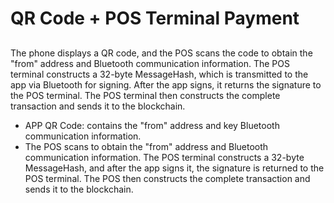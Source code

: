 # QR Code + POS Terminal Payment
##

The phone displays a QR code, and the POS scans the code to obtain the "from" address and Bluetooth communication information. The POS terminal constructs a 32-byte MessageHash, which is transmitted to the app via Bluetooth for signing. After the app signs, it returns the signature to the POS terminal. The POS terminal then constructs the complete transaction and sends it to the blockchain.

- APP QR Code: contains the "from" address and key Bluetooth communication information.
- The POS scans to obtain the "from" address and Bluetooth communication information. The POS terminal constructs a 32-byte MessageHash, and after the app signs it, the signature is returned to the POS terminal. The POS then constructs the complete transaction and sends it to the blockchain.